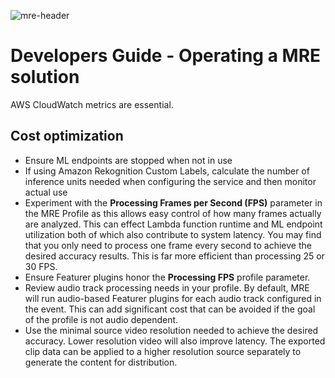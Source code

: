 ![mre-header](mre-header-1.png)

# Developers Guide - Operating a MRE solution

AWS CloudWatch metrics are essential.

## Cost optimization

- Ensure ML endpoints are stopped when not in use
- If using Amazon Rekognition Custom Labels, calculate the number of inference units needed when configuring the service and then monitor actual use
- Experiment with the **Processing Frames per Second (FPS)** parameter in the MRE Profile as this allows easy control of how many frames actually are analyzed. This can effect Lambda function runtime and ML endpoint utilization both of which also contribute to system latency. You may find that you only need to process one frame every second to achieve the desired accuracy results. This is far more efficient than processing 25 or 30 FPS.
- Ensure Featurer plugins honor the **Processing FPS** profile parameter.
- Review audio track processing needs in your profile. By default, MRE will run audio-based Featurer plugins for each audio track configured in the event. This can add significant cost that can be avoided if the goal of the profile is not audio dependent.
- Use the minimal source video resolution needed to achieve the desired accuracy. Lower resolution video will also improve latency. The exported clip data can be applied to a higher resolution source separately to generate the content for distribution.

 
